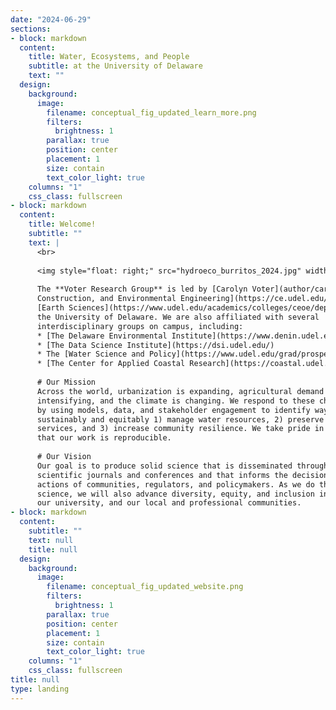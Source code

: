 ```yaml
---
date: "2024-06-29"
sections:
- block: markdown
  content:
    title: Water, Ecosystems, and People
    subtitle: at the University of Delaware
    text: ""
  design:
    background:
      image:
        filename: conceptual_fig_updated_learn_more.png
        filters:
          brightness: 1
        parallax: true
        position: center
        placement: 1
        size: contain
        text_color_light: true
    columns: "1"
    css_class: fullscreen   
- block: markdown
  content:
    title: Welcome!
    subtitle: ""
    text: |
      <br>
      
      <img style="float: right;" src="hydroeco_burritos_2024.jpg" width="40%" height="40%" alt="The Voter Research Group celebrating Hydroeco Burrito Day in 2024">
      
      The **Voter Research Group** is led by [Carolyn Voter](author/carolyn-b.-voter) and based in the departments of [Civil,
      Construction, and Environmental Engineering](https://ce.udel.edu/) and
      [Earth Sciences](https://www.udel.edu/academics/colleges/ceoe/departments/es/) at
      the University of Delaware. We are also affiliated with several
      interdisciplinary groups on campus, including:
      * [The Delaware Environmental Institute](https://www.denin.udel.edu/)
      * [The Data Science Institute](https://dsi.udel.edu/)
      * The [Water Science and Policy](https://www.udel.edu/grad/prospective-students/programs/interdisciplinary/water-science-policy/) graduate program
      * [The Center for Applied Coastal Research](https://coastal.udel.edu/)
      
      # Our Mission 
      Across the world, urbanization is expanding, agricultural demand is
      intensifying, and the climate is changing. We respond to these challenges
      by using models, data, and stakeholder engagement to identify ways to more
      sustainably and equitably 1) manage water resources, 2) preserve ecosystem
      services, and 3) increase community resilience. We take pride in ensuring
      that our work is reproducible.
      
      # Our Vision
      Our goal is to produce solid science that is disseminated through
      scientific journals and conferences and that informs the decisions and
      actions of communities, regulators, and policymakers. As we do this
      science, we will also advance diversity, equity, and inclusion in our lab,
      our university, and our local and professional communities.
- block: markdown
  content:
    subtitle: ""
    text: null
    title: null
  design:
    background:
      image:
        filename: conceptual_fig_updated_website.png
        filters:
          brightness: 1
        parallax: true
        position: center
        placement: 1
        size: contain
        text_color_light: true
    columns: "1"
    css_class: fullscreen
title: null
type: landing
---
```


